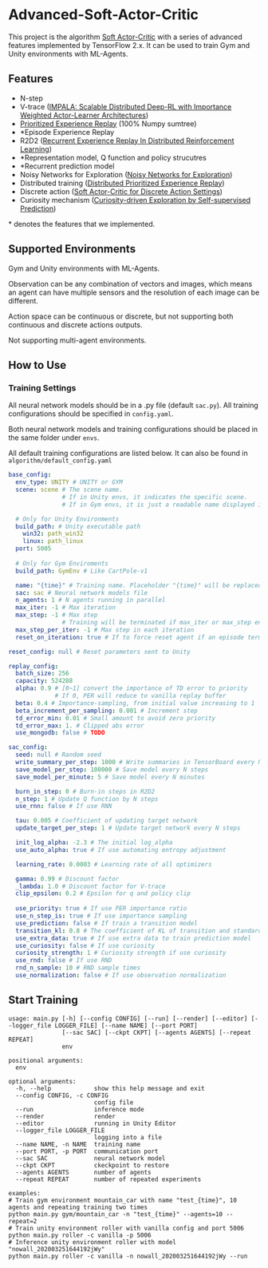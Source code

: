 # Advanced-Soft-Actor-Critic

This project is the algorithm [Soft Actor-Critic](https://arxiv.org/pdf/1812.05905) with a series of advanced features implemented by TensorFlow 2.x. It can be used to train Gym and Unity environments with ML-Agents.

## Features

- N-step
- V-trace ([IMPALA: Scalable Distributed Deep-RL with Importance Weighted Actor-Learner Architectures](http://arxiv.org/abs/1802.01561))
- [Prioritized Experience Replay](http://arxiv.org/abs/1511.05952) (100% Numpy sumtree)
- *Episode Experience Replay
- R2D2 ([Recurrent Experience Replay In Distributed Reinforcement Learning](https://openreview.net/pdf?id=r1lyTjAqYX))
- *Representation model, Q function and policy strucutres
- *Recurrent prediction model
- Noisy Networks for Exploration ([Noisy Networks for Exploration](https://arxiv.org/abs/1706.10295))
- Distributed training ([Distributed Prioritized Experience Replay](http://arxiv.org/abs/1803.00933))
- Discrete action ([Soft Actor-Critic for Discrete Action Settings](http://arxiv.org/abs/1910.07207))
- Curiosity mechanism ([Curiosity-driven Exploration by Self-supervised Prediction](http://arxiv.org/abs/1705.05363))

\* denotes the features that we implemented.

## Supported Environments

Gym and Unity environments with ML-Agents. 

Observation can be any combination of vectors and images, which means an agent can have multiple sensors and the resolution of each image can be different.

Action space can be continuous or discrete, but not supporting both continuous and discrete actions outputs.

Not supporting multi-agent environments.

## How to Use

### Training Settings

All neural network models should be in a .py file (default `sac.py`). All training configurations should be specified in `config.yaml`.

Both neural network models and training configurations should be placed in the same folder under `envs`.

All default training configurations are listed below. It can also be found in `algorithm/default_config.yaml`

```yaml
base_config:
  env_type: UNITY # UNITY or GYM
  scene: scene # The scene name. 
               # If in Unity envs, it indicates the specific scene. 
               # If in Gym envs, it is just a readable name displayed in TensorBoard

  # Only for Unity Environments
  build_path: # Unity executable path
    win32: path_win32
    linux: path_linux
  port: 5005
  
  # Only for Gym Enviroments
  build_path: GymEnv # Like CartPole-v1

  name: "{time}" # Training name. Placeholder "{time}" will be replaced to the time that trianing begins
  sac: sac # Neural network models file
  n_agents: 1 # N agents running in parallel
  max_iter: -1 # Max iteration
  max_step: -1 # Max step
               # Training will be terminated if max_iter or max_step encounters
  max_step_per_iter: -1 # Max step in each iteration
  reset_on_iteration: true # If to force reset agent if an episode terminated

reset_config: null # Reset parameters sent to Unity

replay_config:
  batch_size: 256
  capacity: 524288
  alpha: 0.9 # [0~1] convert the importance of TD error to priority
             # If 0, PER will reduce to vanilla replay buffer
  beta: 0.4 # Importance-sampling, from initial value increasing to 1
  beta_increment_per_sampling: 0.001 # Increment step
  td_error_min: 0.01 # Small amount to avoid zero priority
  td_error_max: 1. # Clipped abs error
  use_mongodb: false # TODO

sac_config:
  seed: null # Random seed
  write_summary_per_step: 1000 # Write summaries in TensorBoard every N steps
  save_model_per_step: 100000 # Save model every N steps
  save_model_per_minute: 5 # Save model every N minutes

  burn_in_step: 0 # Burn-in steps in R2D2
  n_step: 1 # Update Q function by N steps
  use_rnn: false # If use RNN

  tau: 0.005 # Coefficient of updating target network
  update_target_per_step: 1 # Update target network every N steps

  init_log_alpha: -2.3 # The initial log_alpha
  use_auto_alpha: true # If use automating entropy adjustment

  learning_rate: 0.0003 # Learning rate of all optimizers

  gamma: 0.99 # Discount factor
  _lambda: 1.0 # Discount factor for V-trace
  clip_epsilon: 0.2 # Epsilon for q and policy clip
  
  use_priority: true # If use PER importance ratio
  use_n_step_is: true # If use importance sampling
  use_prediction: false # If train a transition model
  transition_kl: 0.8 # The coefficient of KL of transition and standard normal
  use_extra_data: true # If use extra data to train prediction model
  use_curiosity: false # If use curiosity
  curiosity_strength: 1 # Curiosity strength if use curiosity
  use_rnd: false # If use RND
  rnd_n_sample: 10 # RND sample times
  use_normalization: false # If use observation normalization
```

## Start Training

```
usage: main.py [-h] [--config CONFIG] [--run] [--render] [--editor] [--logger_file LOGGER_FILE] [--name NAME] [--port PORT]
               [--sac SAC] [--ckpt CKPT] [--agents AGENTS] [--repeat REPEAT]
               env

positional arguments:
  env

optional arguments:
  -h, --help            show this help message and exit
  --config CONFIG, -c CONFIG
                        config file
  --run                 inference mode
  --render              render
  --editor              running in Unity Editor
  --logger_file LOGGER_FILE
                        logging into a file
  --name NAME, -n NAME  training name
  --port PORT, -p PORT  communication port
  --sac SAC             neural network model
  --ckpt CKPT           ckeckpoint to restore
  --agents AGENTS       number of agents
  --repeat REPEAT       number of repeated experiments

examples:
# Train gym environment mountain_car with name "test_{time}", 10 agents and repeating training two times
python main.py gym/mountain_car -n "test_{time}" --agents=10 --repeat=2
# Train unity environment roller with vanilla config and port 5006
python main.py roller -c vanilla -p 5006
# Inference unity environment roller with model "nowall_202003251644192jWy"
python main.py roller -c vanilla -n nowall_202003251644192jWy --run
```